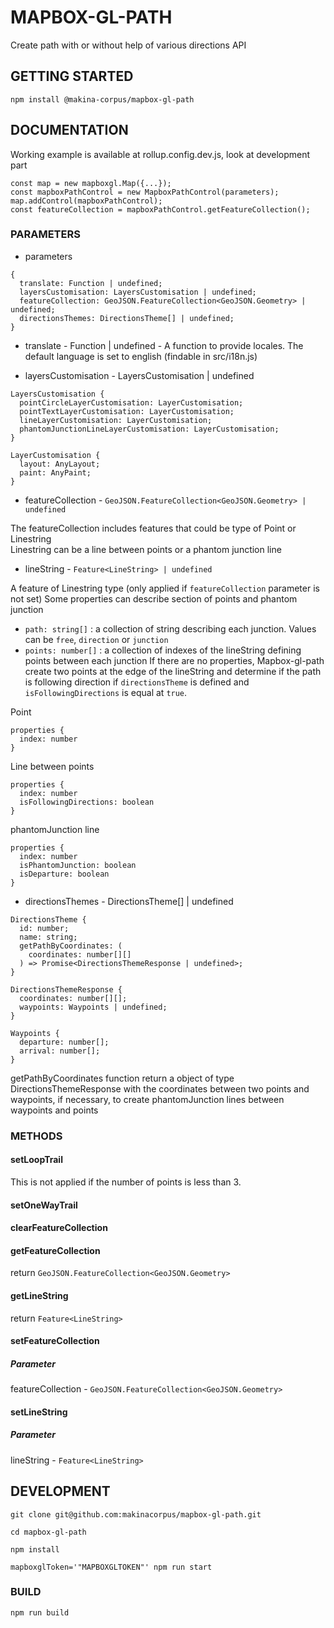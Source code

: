 # MAPBOX-GL-PATH

Create path with or without help of various directions API

## GETTING STARTED

```
npm install @makina-corpus/mapbox-gl-path
```

## DOCUMENTATION

Working example is available at rollup.config.dev.js, look at development part

```
const map = new mapboxgl.Map({...});
const mapboxPathControl = new MapboxPathControl(parameters);
map.addControl(mapboxPathControl);
const featureCollection = mapboxPathControl.getFeatureCollection();
```

### PARAMETERS

- parameters

```
{
  translate: Function | undefined;
  layersCustomisation: LayersCustomisation | undefined;
  featureCollection: GeoJSON.FeatureCollection<GeoJSON.Geometry> | undefined;
  directionsThemes: DirectionsTheme[] | undefined;
}
```

- translate - Function | undefined - A function to provide locales. The default language is set to english (findable in src/i18n.js)

- layersCustomisation - LayersCustomisation | undefined

```
LayersCustomisation {
  pointCircleLayerCustomisation: LayerCustomisation;
  pointTextLayerCustomisation: LayerCustomisation;
  lineLayerCustomisation: LayerCustomisation;
  phantomJunctionLineLayerCustomisation: LayerCustomisation;
}

LayerCustomisation {
  layout: AnyLayout;
  paint: AnyPaint;
}
```

- featureCollection - `GeoJSON.FeatureCollection<GeoJSON.Geometry> | undefined`

The featureCollection includes features that could be type of Point or Linestring\
Linestring can be a line between points or a phantom junction line

- lineString - `Feature<LineString> | undefined`

A feature of Linestring type (only applied if `featureCollection` parameter is not set)
Some properties can describe section of points and phantom junction

- `path: string[]` : a collection of string describing each junction. Values can be `free`, `direction` or `junction`
- `points: number[]` : a collection of indexes of the lineString defining points between each junction
  If there are no properties, Mapbox-gl-path create two points at the edge of the lineString and determine if the path is following direction if `directionsTheme` is defined and `isFollowingDirections` is equal at `true`.

Point

```
properties {
  index: number
}
```

Line between points

```
properties {
  index: number
  isFollowingDirections: boolean
}
```

phantomJunction line

```
properties {
  index: number
  isPhantomJunction: boolean
  isDeparture: boolean
}
```

- directionsThemes - DirectionsTheme[] | undefined

```
DirectionsTheme {
  id: number;
  name: string;
  getPathByCoordinates: (
    coordinates: number[][]
  ) => Promise<DirectionsThemeResponse | undefined>;
}

DirectionsThemeResponse {
  coordinates: number[][];
  waypoints: Waypoints | undefined;
}

Waypoints {
  departure: number[];
  arrival: number[];
}
```

getPathByCoordinates function return a object of type DirectionsThemeResponse with the coordinates between two points and waypoints, if necessary, to create phantomJunction lines between waypoints and points

### METHODS

#### setLoopTrail

This is not applied if the number of points is less than 3.

#### setOneWayTrail

#### clearFeatureCollection

#### getFeatureCollection

return `GeoJSON.FeatureCollection<GeoJSON.Geometry>`

#### getLineString

return `Feature<LineString>`

#### setFeatureCollection

##### Parameter

featureCollection - `GeoJSON.FeatureCollection<GeoJSON.Geometry>`

#### setLineString

##### Parameter

lineString - `Feature<LineString>`

## DEVELOPMENT

```
git clone git@github.com:makinacorpus/mapbox-gl-path.git

cd mapbox-gl-path

npm install

mapboxglToken='"MAPBOXGLTOKEN"' npm run start
```

### BUILD

```
npm run build
```
